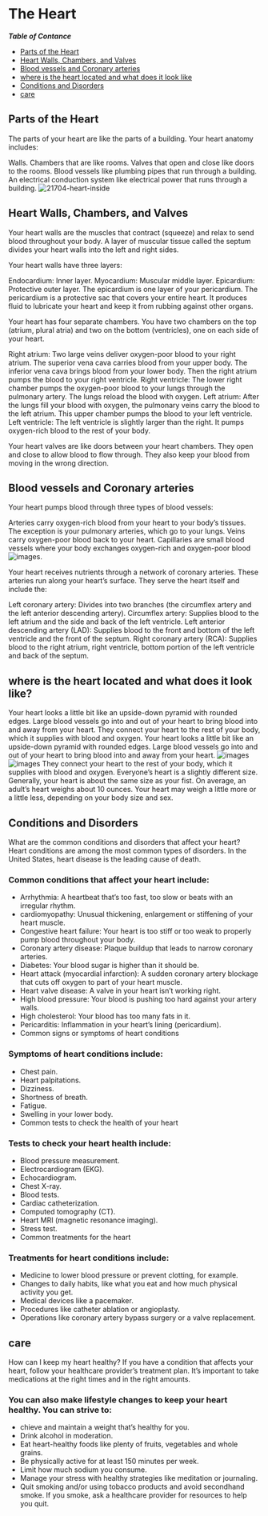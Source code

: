 # The Heart 

**_Table of Contance_**

- [Parts of the Heart](#Parts-of-the-Heart)              
- [Heart Walls, Chambers, and Valves ](#Heart-Walls-,-Chambers-,-and-Valves)
- [Blood vessels and Coronary arteries](#Blood-vessels-and-Coronary-arteries)
- [where is the heart located and what does it look like](#where-is-the-heart-located-and-what-does-it-look-like?)
- [Conditions and Disorders](#Conditions-and-Disorders)
- [care](#care-)                                                                                                                                                                                                                                                   

## Parts of the Heart 

The parts of your heart are like the parts of a building. Your heart anatomy includes:

Walls.
Chambers that are like rooms.
Valves that open and close like doors to the rooms.
Blood vessels like plumbing pipes that run through a building.
An electrical conduction system like electrical power that runs through a building.
![21704-heart-inside](https://github.com/user-attachments/assets/f89fd1ee-726b-4fb5-b541-e25f2ed2de22)

## Heart Walls, Chambers, and Valves 

Your heart walls are the muscles that contract (squeeze) and relax to send blood throughout your body. A layer of muscular tissue called the septum divides your heart walls into the left and right sides.

Your heart walls have three layers:

Endocardium: Inner layer.
Myocardium: Muscular middle layer.
Epicardium: Protective outer layer.
The epicardium is one layer of your pericardium. The pericardium is a protective sac that covers your entire heart. It produces fluid to lubricate your heart and keep it from rubbing against other organs.

Your heart has four separate chambers. You have two chambers on the top (atrium, plural atria) and two on the bottom (ventricles), one on each side of your heart.

Right atrium: Two large veins deliver oxygen-poor blood to your right atrium. The superior vena cava carries blood from your upper body. The inferior vena cava brings blood from your lower body. Then the right atrium pumps the blood to your right ventricle.
Right ventricle: The lower right chamber pumps the oxygen-poor blood to your lungs through the pulmonary artery. The lungs reload the blood with oxygen.
Left atrium: After the lungs fill your blood with oxygen, the pulmonary veins carry the blood to the left atrium. This upper chamber pumps the blood to your left ventricle.
Left ventricle: The left ventricle is slightly larger than the right. It pumps oxygen-rich blood to the rest of your body.

Your heart valves are like doors between your heart chambers. They open and close to allow blood to flow through. They also keep your blood from moving in the wrong direction.

## Blood vessels and Coronary arteries
Your heart pumps blood through three types of blood vessels:

Arteries carry oxygen-rich blood from your heart to your body’s tissues. The exception is your pulmonary arteries, which go to your lungs.
Veins carry oxygen-poor blood back to your heart.
Capillaries are small blood vessels where your body exchanges oxygen-rich and oxygen-poor blood
![images](https://github.com/user-attachments/assets/55096ea4-263f-4673-86c8-b5a37b46f197).

Your heart receives nutrients through a network of coronary arteries. These arteries run along your heart’s surface. They serve the heart itself and include the:

Left coronary artery: Divides into two branches (the circumflex artery and the left anterior descending artery).
Circumflex artery: Supplies blood to the left atrium and the side and back of the left ventricle.
Left anterior descending artery (LAD): Supplies blood to the front and bottom of the left ventricle and the front of the septum.
Right coronary artery (RCA): Supplies blood to the right atrium, right ventricle, bottom portion of the left ventricle and back of the septum.


## where is the heart located and what does it look like?


Your heart looks a little bit like an upside-down pyramid with rounded edges. Large blood vessels go into and out of your heart to bring blood into and away from your heart. They connect your heart to the rest of your body, which it supplies with blood and oxygen. Your heart looks a little bit like an upside-down pyramid with rounded 
edges. Large blood vessels go into and out of your heart to bring blood into and away from your heart.
![images](https://github.com/user-attachments/assets/a3b63456-86c9-4a98-bf8b-690d6bb62cfa)
![images](https://github.com/user-attachments/assets/7fe1125b-d9f4-4cfe-bf1d-5e4b610683d3)
They connect your heart to the rest of your body, which it supplies with blood and oxygen. Everyone’s heart is a slightly different size. Generally, your heart is about the same size as your fist. On average, an adult’s heart weighs about 
10 ounces. Your heart may weigh a little more or a little less, depending on your body size and sex.


## Conditions and Disorders

What are the common conditions and disorders that affect your heart?
Heart conditions are among the most common types of disorders. In the United States, heart disease is the leading cause of death.

### Common conditions that affect your heart include:

- Arrhythmia: A heartbeat that’s too fast, too slow or beats with an irregular rhythm.
- cardiomyopathy: Unusual thickening, enlargement or stiffening of your heart muscle.
- Congestive heart failure: Your heart is too stiff or too weak to properly pump blood throughout your body.
- Coronary artery disease: Plaque buildup that leads to narrow coronary arteries.
- Diabetes: Your blood sugar is higher than it should be.
- Heart attack (myocardial infarction): A sudden coronary artery blockage that cuts off oxygen to part of your heart muscle.
- Heart valve disease: A valve in your heart isn’t working right.
- High blood pressure: Your blood is pushing too hard against your artery walls.
- High cholesterol: Your blood has too many fats in it.
- Pericarditis: Inflammation in your heart’s lining (pericardium).
- Common signs or symptoms of heart conditions

### Symptoms of heart conditions include:

- Chest pain.
- Heart palpitations.
- Dizziness.
- Shortness of breath.
- Fatigue.
- Swelling in your lower body.
- Common tests to check the health of your heart

### Tests to check your heart health include:

- Blood pressure measurement.
- Electrocardiogram (EKG).
- Echocardiogram.
- Chest X-ray.
- Blood tests.
- Cardiac catheterization.
- Computed tomography (CT).
- Heart MRI (magnetic resonance imaging).
- Stress test.
- Common treatments for the heart

### Treatments for heart conditions include:

- Medicine to lower blood pressure or prevent clotting, for example.
- Changes to daily habits, like what you eat and how much physical activity you get.
- Medical devices like a pacemaker.
- Procedures like catheter ablation or angioplasty.
- Operations like coronary artery bypass surgery or a valve replacement.


## care 

How can I keep my heart healthy?
If you have a condition that affects your heart, follow your healthcare provider’s treatment plan. It’s important to take medications at the right times and in the right amounts.

### You can also make lifestyle changes to keep your heart healthy. You can strive to:

- chieve and maintain a weight that’s healthy for you.
- Drink alcohol in moderation.
- Eat heart-healthy foods like plenty of fruits, vegetables and whole grains.
- Be physically active for at least 150 minutes per week.
- Limit how much sodium you consume.
- Manage your stress with healthy strategies like meditation or journaling.
- Quit smoking and/or using tobacco products and avoid secondhand smoke. If you smoke, ask a healthcare provider for resources to help you quit.













